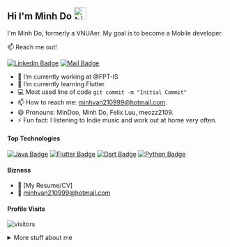 ## Hi I'm Minh Do <img src="https://user-images.githubusercontent.com/1303154/88677602-1635ba80-d120-11ea-84d8-d263ba5fc3c0.gif" width="28px" alt="hi">

I'm Minh Do, formerly a VNUAer. My goal is to become a Mobile developer. 

:mailbox: Reach me out!

[![Linkedin Badge](https://img.shields.io/badge/-minhdo-0e76a8?style=flat&labelColor=0e76a8&logo=linkedin&logoColor=white)](https://www.linkedin.com/in/do-minh-2109/) [![Mail Badge](https://img.shields.io/badge/-minhvan210999-c0392b?style=flat&labelColor=c0392b&logo=gmail&logoColor=white)](mailto:minhvan210999@hotmail.com)

<!-- TODO: Add last video link -->

- 🔭 I’m currently working at @FPT-IS
- 🌱 I’m currently learning Flutter
- :computer: Most used line of code `git commit -m "Initial Commit"`
- 📫 How to reach me: minhvan210999@hotmail.com.
- 😄 Pronouns: MinDoo, Minh Do, Felix Luu, meozz2109.
- ⚡ Fun fact: I listening to Indie music and work out at home very often.

#### Top Technologies

<!-- TODO: Make technologies links takes you to repositories -->

[![Java Badge](https://img.shields.io/badge/-Java-F0DB4F?style=for-the-badge&labelColor=black&logo=java&logoColor=F0DB4F)](#) [![Flutter Badge](https://img.shields.io/badge/-Flutter-61DBFB?style=for-the-badge&labelColor=black&logo=flutter&logoColor=61DBFB)](#) [![Dart Badge](https://img.shields.io/badge/-Dart-3C873A?style=for-the-badge&labelColor=black&logo=dart&logoColor=3C873A)](#) [![Python Badge](https://img.shields.io/badge/-Python-007acc?style=for-the-badge&labelColor=black&logo=python&logoColor=007acc)](#)

#### Bizness
- :paperclip: [My Resume/CV]
- :email: minhvan210999@hotmail.com


#### Profile Visits 

![visitors](https://visitor-badge.glitch.me/badge?page_id=meozz2109.meozz2109)

<details>
<summary>
  More stuff about me
</summary>

<br >
  
#### Coding Stats

<!--START_SECTION:waka-->
```text
Java   15 hrs 41 mins  ████████████████████▓░░░░   82.29 % 
Dart         1 hr 50 mins    ██▒░░░░░░░░░░░░░░░░░░░░░░   09.61 % 
Markdown     1 hr 27 mins    ██░░░░░░░░░░░░░░░░░░░░░░░   07.63 % 
Other        2 mins          ░░░░░░░░░░░░░░░░░░░░░░░░░   00.25 % 
YAML         2 mins          ░░░░░░░░░░░░░░░░░░░░░░░░░   00.19 % 
```
<!--END_SECTION:waka-->

#### Github Stats

![Meozz2109's github stats](https://github-readme-stats.vercel.app/api?username=meozz2109&count_private=true&theme=tokyonight&hide=contribs,prs)

</details>

<!--
**meozz2109/meozz2109** is a ✨ _special_ ✨ repository because its `README.md` (this file) appears on your GitHub profile.

Here are some ideas to get you started:

- 🔭 I’m currently working on ...
- 🌱 I’m currently learning ...
- 👯 I’m looking to collaborate on ...
- 🤔 I’m looking for help with ...
- 💬 Ask me about ...
- 📫 How to reach me: ...
- 😄 Pronouns: ...
- ⚡ Fun fact: ...
-->
